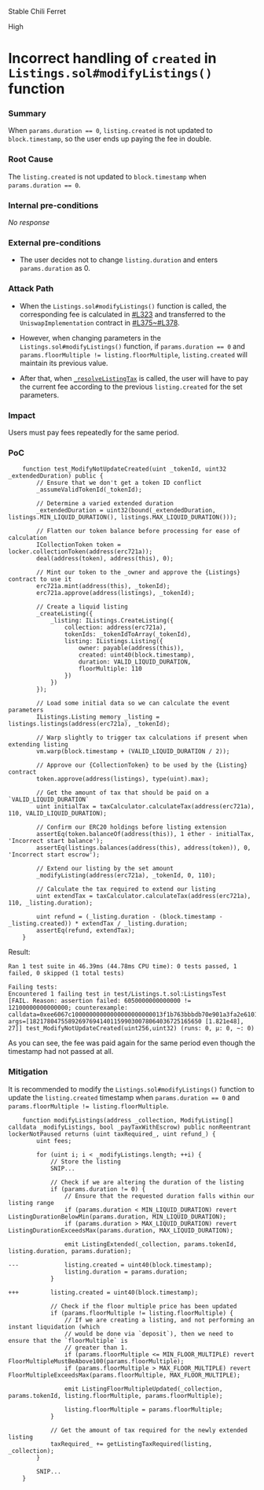 Stable Chili Ferret

High

# Incorrect handling of `created` in `Listings.sol#modifyListings()` function

### Summary

When `params.duration == 0`, `listing.created` is not updated to `block.timestamp`, so the user ends up paying the fee in double.


### Root Cause

The `listing.created` is not updated to `block.timestamp` when `params.duration == 0`.

### Internal pre-conditions

_No response_

### External pre-conditions

- The user decides not to change `listing.duration` and enters `params.duration` as 0.

### Attack Path

- When the `Listings.sol#modifyListings()` function is called, the corresponding fee is calculated in [#L323](https://github.com/sherlock-audit/2024-08-flayer/blob/main/flayer/src/contracts/Listings.sol#L323) and transferred to the `UniswapImplementation` contract in [#L375~#L378](https://github.com/sherlock-audit/2024-08-flayer/blob/main/flayer/src/contracts/Listings.sol#L375-L378).

- However, when changing parameters in the `Listings.sol#modifyListings()` function, if `params.duration == 0` and `params.floorMultiple != listing.floorMultiple`, `listing.created` will maintain its previous value.

- After that, when [`_resolveListingTax`](https://github.com/sherlock-audit/2024-08-flayer/blob/main/flayer/src/contracts/Listings.sol#L918-L956) is called, the user will have to pay the current fee according to the previous `listing.created` for the set parameters.


### Impact

Users must pay fees repeatedly for the same period.

### PoC

```solidity
    function test_ModifyNotUpdateCreated(uint _tokenId, uint32 _extendedDuration) public {
        // Ensure that we don't get a token ID conflict
        _assumeValidTokenId(_tokenId);

        // Determine a varied extended duration
        _extendedDuration = uint32(bound(_extendedDuration, listings.MIN_LIQUID_DURATION(), listings.MAX_LIQUID_DURATION()));

        // Flatten our token balance before processing for ease of calculation
        ICollectionToken token = locker.collectionToken(address(erc721a));
        deal(address(token), address(this), 0);

        // Mint our token to the _owner and approve the {Listings} contract to use it
        erc721a.mint(address(this), _tokenId);
        erc721a.approve(address(listings), _tokenId);

        // Create a liquid listing
        _createListing({
            _listing: IListings.CreateListing({
                collection: address(erc721a),
                tokenIds: _tokenIdToArray(_tokenId),
                listing: IListings.Listing({
                    owner: payable(address(this)),
                    created: uint40(block.timestamp),
                    duration: VALID_LIQUID_DURATION,
                    floorMultiple: 110
                })
            })
        });

        // Load some initial data so we can calculate the event parameters
        IListings.Listing memory _listing = listings.listings(address(erc721a), _tokenId);

        // Warp slightly to trigger tax calculations if present when extending listing
        vm.warp(block.timestamp + (VALID_LIQUID_DURATION / 2));

        // Approve our {CollectionToken} to be used by the {Listing} contract
        token.approve(address(listings), type(uint).max);

        // Get the amount of tax that should be paid on a `VALID_LIQUID_DURATION`
        uint initialTax = taxCalculator.calculateTax(address(erc721a), 110, VALID_LIQUID_DURATION);

        // Confirm our ERC20 holdings before listing extension
        assertEq(token.balanceOf(address(this)), 1 ether - initialTax, 'Incorrect start balance');
        assertEq(listings.balances(address(this), address(token)), 0, 'Incorrect start escrow');

        // Extend our listing by the set amount
        _modifyListing(address(erc721a), _tokenId, 0, 110);

        // Calculate the tax required to extend our listing
        uint extendTax = taxCalculator.calculateTax(address(erc721a), 110, _listing.duration);

        uint refund = (_listing.duration - (block.timestamp - _listing.created)) * extendTax / _listing.duration;
        assertEq(refund, extendTax);
    }
```

Result:
```solidity
Ran 1 test suite in 46.39ms (44.78ms CPU time): 0 tests passed, 1 failed, 0 skipped (1 total tests)

Failing tests:
Encountered 1 failing test in test/Listings.t.sol:ListingsTest
[FAIL. Reason: assertion failed: 6050000000000000 != 12100000000000000; counterexample: calldata=0xee6067c10000000000000000000000013f1b763bbbdb70e901a3fa2e6101280ecbd48e52000000000000000000000000000000000000000000000000000000000000001b args=[1821780475589269769414011599030078064036725165650 [1.821e48], 27]] test_ModifyNotUpdateCreated(uint256,uint32) (runs: 0, μ: 0, ~: 0)
```

As you can see, the fee was paid again for the same period even though the timestamp had not passed at all.


### Mitigation

It is recommended to modify the `Listings.sol#modifyListings()` function to update the `listing.created` timestamp when `params.duration == 0` and `params.floorMultiple != listing.floorMultiple`.
```solidity
    function modifyListings(address _collection, ModifyListing[] calldata _modifyListings, bool _payTaxWithEscrow) public nonReentrant lockerNotPaused returns (uint taxRequired_, uint refund_) {
        uint fees;

        for (uint i; i < _modifyListings.length; ++i) {
            // Store the listing
            SNIP...

            // Check if we are altering the duration of the listing
            if (params.duration != 0) {
                // Ensure that the requested duration falls within our listing range
                if (params.duration < MIN_LIQUID_DURATION) revert ListingDurationBelowMin(params.duration, MIN_LIQUID_DURATION);
                if (params.duration > MAX_LIQUID_DURATION) revert ListingDurationExceedsMax(params.duration, MAX_LIQUID_DURATION);

                emit ListingExtended(_collection, params.tokenId, listing.duration, params.duration);

---             listing.created = uint40(block.timestamp);
                listing.duration = params.duration;
            }

+++         listing.created = uint40(block.timestamp);

            // Check if the floor multiple price has been updated
            if (params.floorMultiple != listing.floorMultiple) {
                // If we are creating a listing, and not performing an instant liquidation (which
                // would be done via `deposit`), then we need to ensure that the `floorMultiple` is
                // greater than 1.
                if (params.floorMultiple <= MIN_FLOOR_MULTIPLE) revert FloorMultipleMustBeAbove100(params.floorMultiple);
                if (params.floorMultiple > MAX_FLOOR_MULTIPLE) revert FloorMultipleExceedsMax(params.floorMultiple, MAX_FLOOR_MULTIPLE);

                emit ListingFloorMultipleUpdated(_collection, params.tokenId, listing.floorMultiple, params.floorMultiple);

                listing.floorMultiple = params.floorMultiple;
            }

            // Get the amount of tax required for the newly extended listing
            taxRequired_ += getListingTaxRequired(listing, _collection);
        }

        SNIP...
    }
```